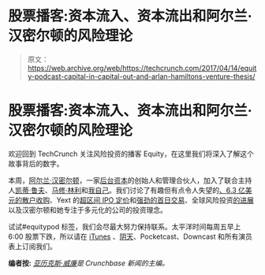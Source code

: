 # 股票播客:资本流入、资本流出和阿尔兰·汉密尔顿的风险理论 

> 原文：<https://web.archive.org/web/https://techcrunch.com/2017/04/14/equity-podcast-capital-in-capital-out-and-arlan-hamiltons-venture-thesis/>

# 股票播客:资本流入、资本流出和阿尔兰·汉密尔顿的风险理论

欢迎回到 TechCrunch 关注风险投资的播客 Equity，在这里我们将深入了解这个故事背后的数字。

本周，[阿尔兰·汉密尔顿](https://web.archive.org/web/20221007031130/https://twitter.com/arlanwashere?lang=en)，一家[后台资本](https://web.archive.org/web/20221007031130/http://backstagecapital.com/)的创始人和管理合伙人，加入了联合主持人[凯蒂·鲁夫](https://web.archive.org/web/20221007031130/https://twitter.com/katie_Roof)、[马修·林利](https://web.archive.org/web/20221007031130/https://twitter.com/mattlynley?ref_src=twsrc%5Egoogle%7Ctwcamp%5Eserp%7Ctwgr%5Eauthor)和[我自己](https://web.archive.org/web/20221007031130/https://twitter.com/alex)。我们讨论了有趣但有点令人失望的[、6.3 亿美元的散户收购](https://web.archive.org/web/20221007031130/https://beta.techcrunch.com/2017/04/10/online-coupon-site-retailmenot-acquired-for-630-million/)、Yext 的[超区间 IPO 定价](https://web.archive.org/web/20221007031130/https://about.crunchbase.com/news/morning-report-yexts-ipo-proves-open-ipo-window-remains/)和[强劲的首日交易](https://web.archive.org/web/20221007031130/https://beta.techcrunch.com/2017/04/13/yext-finishes-the-day-up-21-as-ipo-window-remains-wide-open/)、全球风险投资[的进展](https://web.archive.org/web/20221007031130/https://about.crunchbase.com/news/inside-global-q1-2017-vc-market/)以及汉密尔顿和她专注于多元化的公司的投资理念。

试试#equitypod 标签，我们会尽最大努力保持联系。太平洋时间每周五早上 6:00 股票下跌，所以请在 [iTunes](https://web.archive.org/web/20221007031130/https://itunes.apple.com/us/podcast/id1215439780) 、[阴天](https://web.archive.org/web/20221007031130/https://overcast.fm/itunes1215439780/equity)、Pocketcast、Downcast 和所有演员表上订阅我们。

**编者按:** *[亚历克斯·威廉](https://web.archive.org/web/20221007031130/https://www.crunchbase.com/person/alex-wilhelm)是 Crunchbase 新闻的主编。*